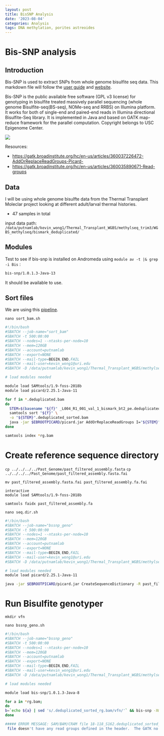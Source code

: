 ```yaml
---
layout: post
title: BisSNP Analysis
date: '2023-08-04'
categories: Analysis
tags: DNA methylation, porites astreoides
---
```


# Bis-SNP analysis 

## Introduction

Bis-SNP is used to extract SNPs from whole genome bisulfite seq data. This markdown file will follow the [user guide](https://people.csail.mit.edu/dnaase/bissnp2011/BisSNP-UserGuide-latest.pdf) and [website](https://people.csail.mit.edu/dnaase/bissnp2011/). 

Bis-SNP is the public available free software (GPL v3 license) for genotyping in bisulfite treated massively parallel
sequencing (whole genome Bisulfite-seq(BS-seq), NOMe-seq and RRBS) on Illumina platform. It works for both of
single-end and paired-end reads in Illumina directional Bisulfite-Seq library. It is implemented in Java and based on
GATK map-reduce framework for the parallel computation. Copyright belongs to USC Epigenome Center.

![](https://github.com/kevinhwong1/KevinHWong_Notebook/blob/master/images/BisSNP_diagram.png?raw=true)


Resources: 

- https://gatk.broadinstitute.org/hc/en-us/articles/360037226472-AddOrReplaceReadGroups-Picard-
- https://gatk.broadinstitute.org/hc/en-us/articles/360035890671-Read-groups


## Data

I will be using whole genome bisulfte data from the Thermal Transplant Moleclar project looking at different adult/larval thermal histories. 

* 47 samples in total

input data path: `/data/putnamlab/kevin_wong1/Thermal_Transplant_WGBS/methylseq_trim3/WGBS_methylseq/bismark_deduplicated/`

## Modules

Test to see if bis-snp is installed on Andromeda using `module av -t |& grep -i Bis` :

```bash
bis-snp/1.0.1.3-Java-13
```

It should be available to use. 

## Sort files

We are using this [pipeline](https://github.com/lyijin/pdae_dna_meth/tree/master/genetic_contribution/bissnp). 


`nano sort_bam.sh`

```bash
#!/bin/bash
#SBATCH --job-name="sort_bam"
#SBATCH -t 500:00:00
#SBATCH --nodes=1 --ntasks-per-node=10
#SBATCH --mem=120GB
#SBATCH --account=putnamlab
#SBATCH --export=NONE
#SBATCH --mail-type=BEGIN,END,FAIL
#SBATCH --mail-user=kevin_wong1@uri.edu
#SBATCH -D /data/putnamlab/kevin_wong1/Thermal_Transplant_WGBS/methylseq_trim3/WGBS_methylseq/bismark_deduplicated

# load modules needed

module load SAMtools/1.9-foss-2018b
module load picard/2.25.1-Java-11

for f in *.deduplicated.bam
do
  STEM=$(basename "${f}" _L004_R1_001_val_1_bismark_bt2_pe.deduplicated.bam)
  samtools sort "${f}" \
  -o "${STEM}".deduplicated_sorted.bam 
  java -jar $EBROOTPICARD/picard.jar AddOrReplaceReadGroups I="${STEM}".deduplicated_sorted.bam O="${STEM}".deduplicated_sorted_rg.bam LB=lib1 PL=illumina PU=unit1 SM="${f}"
done

samtools index *rg.bam
```


# Create reference sequence directory

`cp ../../../../Past_Genome/past_filtered_assembly.fasta`
`cp ../../../../Past_Genome/past_filtered_assembly.fasta.fai`

`mv past_filtered_assembly.fasta.fai past_filtered_assembly.fa.fai`

```
interactive
module load SAMtools/1.9-foss-2018b

samtools faidx past_filtered_assembly.fa
```

`nano seq.dir.sh`

```bash
#!/bin/bash
#SBATCH --job-name="bssnp_geno"
#SBATCH -t 500:00:00
#SBATCH --nodes=1 --ntasks-per-node=10
#SBATCH --mem=120GB
#SBATCH --account=putnamlab
#SBATCH --export=NONE
#SBATCH --mail-type=BEGIN,END,FAIL
#SBATCH --mail-user=kevin_wong1@uri.edu
#SBATCH -D /data/putnamlab/kevin_wong1/Thermal_Transplant_WGBS/methylseq_trim3/WGBS_methylseq/bismark_deduplicated

# load modules needed
module load picard/2.25.1-Java-11

java -jar $EBROOTPICARD/picard.jar CreateSequenceDictionary -R past_filtered_assembly.fasta -O past_filtered_assembly.dict
```

# Run Bisulfite genotyper

`mkdir vfn`

`nano bssnp_geno.sh`

```bash
#!/bin/bash
#SBATCH --job-name="bssnp_geno"
#SBATCH -t 500:00:00
#SBATCH --nodes=1 --ntasks-per-node=10
#SBATCH --mem=120GB
#SBATCH --account=putnamlab
#SBATCH --export=NONE
#SBATCH --mail-type=BEGIN,END,FAIL
#SBATCH --mail-user=kevin_wong1@uri.edu
#SBATCH -D /data/putnamlab/kevin_wong1/Thermal_Transplant_WGBS/methylseq_trim3/WGBS_methylseq/bismark_deduplicated

# load modules needed

module load bis-snp/1.0.1.3-Java-8

for a in *rg.bam; 
do 
b=`echo ${a} | sed 's/.deduplicated_sorted_rg.bam/vfn/'` && bis-snp -Xmx10g -T BisulfiteGenotyper -C CG,1 -I ${a} -R past_filtered_assembly.fa -vfn1 ${b}1.vcf -vfn2 snp_vcfs/${b}2.vcf 
done
```

```bash
##### ERROR MESSAGE: SAM/BAM/CRAM file 18-118_S162.deduplicated_sorted_rg.bam is malformed. Please see https://software.broadinstitute.org/gatk/documentation/article?id=1317for more information. Error details: SAM
 file doesn't have any read groups defined in the header.  The GATK no longer supports SAM files without read groups
```
